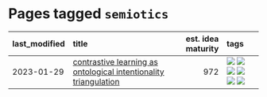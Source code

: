 # Pages tagged `semiotics`

|last_modified|title|est. idea maturity|tags
|:---|:---|---:|:---|
|2023-01-29|[contrastive learning as ontological intentionality triangulation](../contrastive_learning_as_ontological_intentionality_triangulation.md)|972|[![](https://img.shields.io/badge/tag-meta-ac8815)](../tags/meta.md) [![](https://img.shields.io/badge/tag-philosophy-8e95e2)](../tags/philosophy.md) [![](https://img.shields.io/badge/tag-semiotics-539c8)](../tags/semiotics.md) [![](https://img.shields.io/badge/tag-synesthesia-b61d4d)](../tags/synesthesia.md) [![](https://img.shields.io/badge/tag-theory-b4bfb)](../tags/theory.md) [![](https://img.shields.io/badge/tag-wip-97a75e)](../tags/wip.md)|